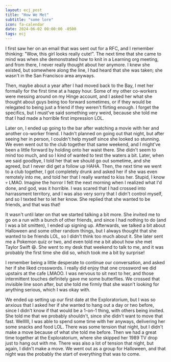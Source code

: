 ```yaml
---
layout: ecj_post
title: "How We Met"
subtitle: "some lore"
icon: fa-calendar
date: 2024-06-02 00:00:00 -0500
tags: ecj
---
```


I first saw her on an email that was sent out for a RFC, and I remember thinking: "Wow, this girl looks really cute!". The next
time that she came to mind was when she demonstrated how to knit in a Learning org meeting, and from there, I never really thought
about her anymore. I knew she existed, but somewhere along the line, I had heard that she was taken; she wasn't in the San Francisco
area anyways.

Then, maybe about a year after I had moved back to the Bay, I met her formally for the first time at a happy hour. Some of my
other co-workers were messing around on my Hinge account, and I asked her what she thought about guys being too forward sometimes, or
if they would be relegated to being just a friend if they weren't flirting enough. I forget the specifics, but I must've said something
very weird, because she told me that I had made a horrible first impression LOL.

Later on, I ended up going to the bar after watching a movie with her and another co-worker friend. I hadn't planned on going out that
night, but after seeing her in person, I couldn't help myself since she looked so stunning. We even went out to the club together that same
weekend, and I might've been a little forward by holding onto her waist there. She didn't seem to mind too much, and so I kind of wanted
to test the waters a bit. Later, when we said goodbye, I told her that we should go out sometime, and she agreed, but I never did get a follow up HAHA.
Then, the next time we went to a club together, I got completely drunk and asked her if she was even remotely into me, and told her that I
really wanted to kiss her. Stupid, I know :skull: LMAO. Imagine the horror I felt the next morning when I realized what I'd done, and god, was it horrible. I was scared that I had crossed into harrassment territory, and I was also very sorry that I didn't control myself, and so I texted her to let her know. She replied that she wanted to be friends, and that was that!

It wasn't until later on that we started talking a bit more. She invited me to go on a run with a bunch of other friends, and since I had nothing
to do (and I was a bit smitten), I ended up signing up. Afterwards, we talked a bit about Halloween and some other random things, but
I always thought that she wanted to be friends LOL, so I didn't think too much about it. She later sent me a Pokemon quiz or two, and even told me a bit about how she met Taylor Swift :laughing:. She went to my desk that weekend to talk to me, and it was probably the first time she did so, which took me a bit by surprise!

I remember being a little desperate to continue our conversation, and asked her if she liked crosswords. I really did enjoy that one crossword we did upstairs at the cafe LMAOO. I was nervous to sit next to her, and those intermittent touches definitely gave me some butterflies. We crossed that invisible line soon after, but she told me firmly that she wasn't looking for anything serious, which I was okay with.

We ended up setting up our first date at the Exploratorium, but I was so anxious that I asked her if she wanted to hang out a day or two before, since
I didn't know if that would be a 1-on-1 thing, with others being invited. She told me that we probably shouldn't, since she didn't want to move that fast. Wellllll, I was able to spend some time with her anyways, delivering her some snacks and food LOL. There was some tension that night, but I didn't make a move because of what she told me before. Then we had a great time together at the Exploratorium, where she skipped her 1989 TV drop just to hang out with me. There was also a lot of tension that night, but again, I didn't make a move. We went out as a group for Halloween, and that night was the probably the start of everything that was to come.
